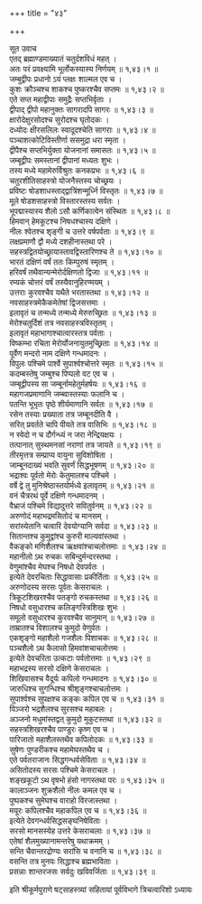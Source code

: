 +++
title = "४३"

+++

सूत उवाच  
एतद् ब्रह्माण्डमाख्यातं चतुर्दशविधं महत् ।  
अतः परं प्रवक्ष्यामि भूर्लोकस्यास्य निर्णयम् ॥ १,४३।१ ॥  
जम्बुद्वीपः प्रधानो ऽयं प्लक्षः शाल्मल एव च ।  
कुशः क्रौञ्चश्च शाकश्च पुष्करश्चैव सप्तमः ॥ १,४३।२ ॥  
एते सप्त महाद्वीपाः समुद्रैः सप्तभिर्वृताः ।  
द्वीपाद् द्वीपो महानुक्तः सागरादपि सागरः ॥ १,४३।३ ॥  
क्षारोदेक्षुरसोदश्च सुरोदश्च घृतोदकः ।  
दध्योदः क्षीरसलिलः स्वादूदश्चेति सागराः ॥ १,४३।४ ॥  
पञ्चाशत्कोटिविस्तीर्णा ससमुद्रा धरा स्मृता ।  
द्वीपैश्च सप्तभिर्युक्ता योजनानां समासतः ॥ १,४३।५ ॥  
जम्बूद्वीपः समस्तानां द्वीपानां मध्यतः शुभः ।  
तस्य मध्ये महामेरुर्विश्रुतः कनकप्रभः ॥ १,४३।६ ॥  
चतुरशीतिसाहस्त्रो योजनैस्तस्य चोच्छ्रयः ।  
प्रविष्टः षोडशाधस्ताद्द्वात्रिंशन्मूर्ध्नि विस्तृतः ॥ १,४३।७ ॥  
मूले षोडशसाहस्त्रो विस्तारस्तस्य सर्वतः ।  
भूपद्मास्यास्य शैलो ऽसौ कर्णिकात्वेन संस्थितः ॥ १,४३।८ ॥  
हिमवान् हेमकूटश्च निषधश्चास्य दक्षिणे ।  
नीलः श्वेतश्च शृङ्गी च उत्तरे वर्षपर्वताः ॥ १,४३।९ ॥  
लक्षप्रमाणौ द्वौ मध्ये दशहीनास्तथा परे ।  
सहस्त्रद्वितयोच्छ्रायास्तावद्विस्तारिणश्च ते ॥ १,४३।१० ॥  
भारतं दक्षिणं वर्षं ततः किम्पुरुषं स्मृतम् ।  
हरिवर्षं तथैवान्यन्मेरोर्दक्षिणतो द्विजाः ॥ १,४३।११ ॥  
रम्यकं चोत्तरं वर्षं तस्यैवानुहिरण्मयम् ।  
उत्तराः कुरवश्चैव यथैते भरतास्तथा ॥ १,४३।१२ ॥  
नवसाहस्त्रमेकैकमेतेषां द्विजसत्तमाः ।  
इलावृतं च तन्मध्ये तन्मध्ये मेरुरुच्छ्रितः ॥ १,४३।१३ ॥  
मेरोश्चतुर्दिशं तत्र नवसाहस्त्रविस्तृतम् ।  
इलावृतं महाभागाश्चात्वारस्तत्र पर्वताः ।  
विष्कम्भा रचिता मेरोर्योजनायुतमुच्छ्रिताः ॥ १,४३।१४ ॥  
पूर्वेण मन्दरो नाम दक्षिणे गन्धमादनः ।  
विपुलः पश्चिमे पार्श्वे सुपार्श्वश्चोत्तरे स्मृतः ॥ १,४३।१५ ॥  
कदम्बस्तेषु जम्बुश्च पिप्पलो वट एव च ।  
जम्बूद्वीपस्य सा जम्बूर्नामहेतुर्महर्षयः ॥ १,४३।१६ ॥  
महागजप्रमाणानि जम्ब्वास्तस्याः फलानि च ।  
पतन्ति भूभृतः पृष्ठे शीर्यमाणानि सर्वतः ॥ १,४३।१७ ॥  
रसेन तस्याः प्रख्याता तत्र जम्बूनदीति वै ।  
सरित् प्रवर्तते चापि पीयते तत्र वासिभिः ॥ १,४३।१८ ॥  
न स्वेदो न च दौर्गन्ध्यं न जरा नेन्द्रियक्षयः ।  
तत्पानात् सुस्थमनसां नराणां तत्र जायते ॥ १,४३।१९ ॥  
तीरमृत्तत्र सम्प्राप्य वायुना सुविशोषिता ।  
जाम्बूनदाख्यं भवति सुवर्णं सिद्धभूषणम् ॥ १,४३।२० ॥  
भद्राश्वः पूर्वतो मेरोः केतुमालश्च पश्चिमे ।  
वर्षे द्वे तु मुनिश्रेष्ठास्तयोर्मध्ये इलावृतम् ॥ १,४३।२१ ॥  
वनं चैत्ररथं पूर्वे दक्षिणे गन्धमादनम् ।  
वैभ्राजं पश्चिमे विद्यादुत्तरे सवितुर्वनम् ॥ १,४३।२२ ॥  
अरुणोदं महाभद्रमसितोदं च मानसम् ।  
सरांस्येतानि चत्वारि देवयोग्यानि सर्वदा ॥ १,४३।२३ ॥  
सितान्तश्च कुमुद्वांश्च कुरुरी माल्यवांस्तथा ।  
वैकङ्को मणिशैलश्च ऋक्षवांश्चाचलोत्तमाः ॥ १,४३।२४ ॥  
महानीलो ऽथ रुचकः सबिन्दुर्मन्दरस्तथा ।  
वेणुमांश्चैव मेघश्च निषधो देवपर्वतः ।  
इत्येते देवरचिताः सिद्धावासाः प्रकीर्तिताः ॥ १,४३।२५ ॥  
अरुणोदस्य सरसः पूर्वतः केसराचलः ।  
त्रिकूटशिखरश्चैव पतङ्गो रुचकस्तथा ॥ १,४३।२६ ॥  
निषधो वसुधारश्च कलिङ्गस्त्रिशिखः शुभः ।  
समूलो वसुधारश्च कुरवश्चैव सानुमान् ॥ १,४३।२७ ॥  
ताम्रातश्च विशालश्च कुमुदो वेणुर्वतः ।  
एकशृङ्गो महाशैलो गजशैलः पिशाचकः ॥ १,४३।२८ ॥  
पञ्चशैलो ऽथ कैलासो हिमवांशचाचलोत्तमः ।  
इत्येते देवचरिता उत्कटाः पर्वतोत्तमाः ॥ १,४३।२९ ॥  
महाभद्रस्य सरसो दक्षिणे केसराचलः ।  
शिखिवासश्च वैदूर्यः कपिलो गन्धमादनः ॥ १,४३।३० ॥  
जारुधिश्च सुगन्धिश्च श्रीशृङ्गश्चाचलोत्तमः ।  
सुपार्श्वश्च सुपक्षश्च कङ्कः कपिल एव च ॥ १,४३।३१ ॥  
पिञ्जरो भद्रशैलश्च सुरसश्च महाबलः ।  
अञ्जनो मधुमांस्तद्वत् कुमुदो मुकुटस्तथा ॥ १,४३।३२ ॥  
सहस्त्रशिखरश्चैव पाण्डुरः कृष्ण एव च ।  
पारिजातो महाशैलस्तथैव कपिलोदकः ॥ १,४३।३३ ॥  
सुषेणः पुण्डरीकश्च महामेघस्तथैव च ।  
एते पर्वतराजानः सिद्धगन्धर्वसेविताः ॥ १,४३।३४ ॥  
असितोदस्य सरसः पश्चिमे केसराचलः ।  
शङ्खकूटो ऽथ वृषभो हंसो नागस्तथा परः ॥ १,४३।३५ ॥  
कालाञ्जनः शुक्रशैलो नीलः कमल एव च ।  
पुष्पकश्च सुमेघश्च वाराहो विरजास्तथा ।  
मयूरः कपिलश्चैव महाकपिल एव च ॥ १,४३।३६ ॥  
इत्येते देवगन्धर्वसिद्धसङ्घनिषेविताः ।  
सरसो मानसस्येह उत्तरे केसराचलाः ॥ १,४३।३७ ॥  
एतेषां शैलमुख्यानामन्तरेषु यथाक्रमम् ।  
सन्ति चैवान्तरद्रोण्यः सरांसि च वनानि च ॥ १,४३।३८ ॥  
वसन्ति तत्र मुनयः सिद्धाश्च ब्रह्मभाविताः ।  
प्रसन्नाः शान्तरजसः सर्वदुः खविवर्जिताः ॥ १,४३।३९ ॥  
    
इति श्रीकूर्मपुराणे षट्साहस्त्र्यां सहितायां पूर्वविभागे त्रिचत्वारिशो ऽध्यायः
